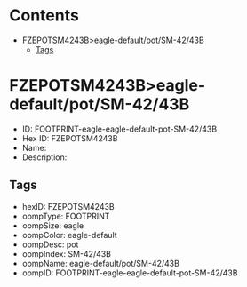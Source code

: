 



Contents
========

* [FZEPOTSM4243B>eagle-default/pot/SM-42/43B](#fzepotsm4243beagle-defaultpotsm-4243b)
	* [Tags](#tags)

# FZEPOTSM4243B>eagle-default/pot/SM-42/43B

- ID: FOOTPRINT-eagle-eagle-default-pot-SM-42/43B
- Hex ID: FZEPOTSM4243B
- Name: 
- Description: 

## Tags

- hexID: FZEPOTSM4243B
- oompType: FOOTPRINT
- oompSize: eagle
- oompColor: eagle-default
- oompDesc: pot
- oompIndex: SM-42/43B
- oompName: eagle-default/pot/SM-42/43B
- oompID: FOOTPRINT-eagle-eagle-default-pot-SM-42/43B
